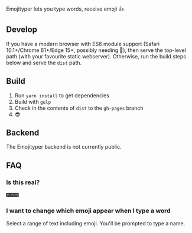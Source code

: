Emojityper lets you type words, receive emoji &#x1f44d;

## Develop

If you have a modern browser with ES6 module support (Safari 10.1+/Chrome 61+/Edge 15+, possibly needing &#x1f6a9;), then serve the top-level path (with your favourite static webserver).
Otherwise, run the build steps below and serve the `dist` path.

## Build

1. Run `yarn install` to get dependencies
1. Build with `gulp`
1. Check in the contents of `dist` to the `gh-pages` branch
1. &#x1f60e;

## Backend

The Emojityper backend is not currently public.

## FAQ

### Is this real?

&#x1f386;&#x1f386;&#x1f386;

### I want to change which emoji appear when I type a word

Select a range of text including emoji.
You'll be prompted to type a name.
